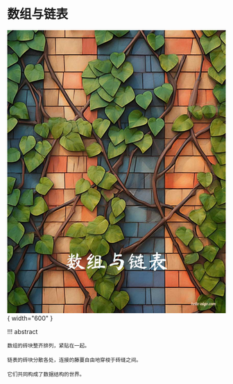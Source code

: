 # 数组与链表

<div class="center-table" markdown>

![数组与链表](../assets/covers/chapter_array_and_linkedlist.jpg){ width="600" }

</div>

!!! abstract

    数组的砖块整齐排列，紧贴在一起。
    
    链表的砖块分散各处，连接的藤蔓自由地穿梭于砖缝之间。
    
    它们共同构成了数据结构的世界。
